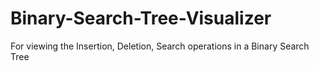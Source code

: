 # Binary-Search-Tree-Visualizer
For viewing the Insertion, Deletion, Search operations in a Binary Search Tree
